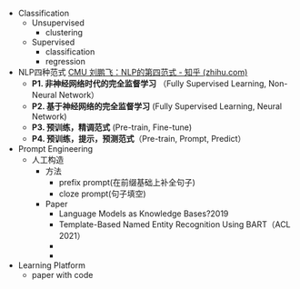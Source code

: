 - Classification
	- Unsupervised
		- clustering
	- Supervised
		- classification
		- regression
- NLP四种范式 [CMU 刘鹏飞：NLP的第四范式 - 知乎 (zhihu.com)](https://zhuanlan.zhihu.com/p/397004230)
	- **P1. 非神经网络时代的完全监督学习** （Fully Supervised Learning, Non-Neural Network）
	- **P2. 基于神经网络的完全监督学习** (Fully Supervised Learning, Neural Network)
	- **P3. 预训练，精调范式** (Pre-train, Fine-tune)
	- **P4. 预训练，提示，预测范式**（Pre-train, Prompt, Predict）
- Prompt Engineering
	- 人工构造
		- 方法
			- prefix prompt(在前缀基础上补全句子)
			- cloze prompt(句子填空)
		- Paper
			- Language Models as Knowledge Bases?2019
			- Template-Based Named Entity Recognition Using BART（ACL 2021）
			-
			-
- Learning Platform
	- paper with code